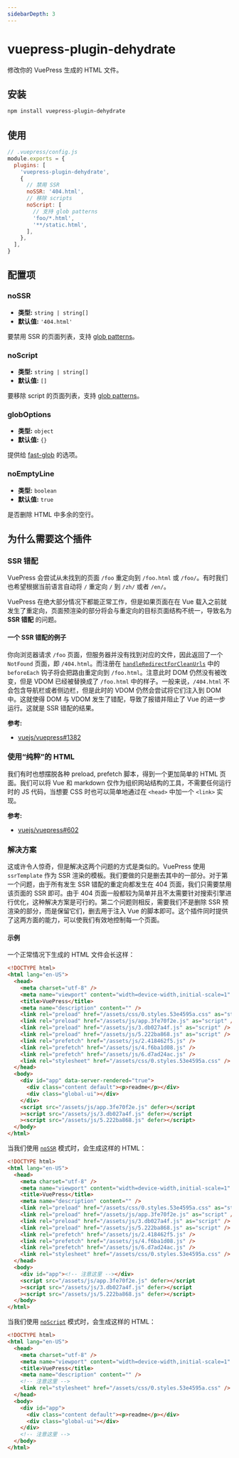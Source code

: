 ```yaml
---
sidebarDepth: 3
---
```


# vuepress-plugin-dehydrate <GitHubLink repo="vuepress/vuepress-community"/>

修改你的 VuePress 生成的 HTML 文件。

## 安装

```sh
npm install vuepress-plugin-dehydrate
```

## 使用

```js
// .vuepress/config.js
module.exports = {
  plugins: [
    'vuepress-plugin-dehydrate',
    {
      // 禁用 SSR
      noSSR: '404.html',
      // 移除 scripts
      noScript: [
        // 支持 glob patterns
        'foo/*.html',
        '**/static.html',
      ],
    },
  ],
}
```

## 配置项

### noSSR

- **类型:** `string | string[]`
- **默认值:** `'404.html'`

要禁用 SSR 的页面列表，支持 [glob patterns](https://github.com/isaacs/minimatch#usage)。

### noScript

- **类型:** `string | string[]`
- **默认值:** `[]`

要移除 script 的页面列表，支持 [glob patterns](https://github.com/isaacs/minimatch#usage)。

### globOptions

- **类型:** `object`
- **默认值:** `{}`

提供给 [fast-glob](https://github.com/mrmlnc/fast-glob#options-1) 的选项。

### noEmptyLine

- **类型:** `boolean`
- **默认值:** `true`

是否删除 HTML 中多余的空行。

## 为什么需要这个插件

### SSR 错配

VuePress 会尝试从未找到的页面 `/foo` 重定向到 `/foo.html` 或 `/foo/`。有时我们也希望根据当前语言自动将 `/` 重定向 `/` 到 `/zh/` 或者 `/en/`。

VuePress 在绝大部分情况下都能正常工作，但是如果页面在在 Vue 载入之前就发生了重定向，页面预渲染的部分将会与重定向的目标页面结构不统一，导致名为 **SSR 错配** 的问题。

#### 一个 SSR 错配的例子

你向浏览器请求 `/foo` 页面，但服务器并没有找到对应的文件，因此返回了一个 `NotFound` 页面，即 `/404.html`。而注册在 [`handleRedirectForCleanUrls`](https://github.com/vuejs/vuepress/blob/master/packages/%40vuepress/core/lib/client/redirect.js#L23-L50) 中的 `beforeEach` 钩子将会把路由重定向到 `/foo.html`。注意此时 DOM 仍然没有被改变，但是 VDOM 已经被替换成了 `/foo.html` 中的样子。一般来说，`/404.html` 不会包含导航栏或者侧边栏，但是此时的 VDOM 仍然会尝试将它们注入到 DOM 中。这就使得 DOM 与 VDOM 发生了错配，导致了报错并阻止了 Vue 的进一步运行。这就是 SSR 错配的结果。

**参考:**

- [vuejs/vuepress#1382](https://github.com/vuejs/vuepress/issues/1382)

### 使用“纯粹”的 HTML

我们有时也想摆脱各种 preload, prefetch 脚本，得到一个更加简单的 HTML 页面。我们可以将 Vue 和 markdown 仅作为组织网站结构的工具，不需要任何运行时的 JS 代码，当想要 CSS 时也可以简单地通过在 `<head>` 中加一个 `<link>` 实现。

**参考:**

- [vuejs/vuepress#602](https://github.com/vuejs/vuepress/issues/602)

### 解决方案

这或许令人惊奇，但是解决这两个问题的方式是类似的。VuePress 使用 `ssrTemplate` 作为 SSR 渲染的模板。我们要做的只是删去其中的一部分。对于第一个问题，由于所有发生 SSR 错配的重定向都发生在 404 页面，我们只需要禁用该页面的 SSR 即可。由于 404 页面一般都较为简单并且不太需要针对搜索引擎进行优化，这种解决方案是可行的。第二个问题则相反，需要我们不是删除 SSR 预渲染的部分，而是保留它们，删去用于注入 Vue 的脚本即可。这个插件同时提供了这两方面的能力，可以使我们有效地控制每一个页面。

#### 示例

一个正常情况下生成的 HTML 文件会长这样：

```html
<!DOCTYPE html>
<html lang="en-US">
  <head>
    <meta charset="utf-8" />
    <meta name="viewport" content="width=device-width,initial-scale=1" />
    <title>VuePress</title>
    <meta name="description" content="" />
    <link rel="preload" href="/assets/css/0.styles.53e4595a.css" as="style" />
    <link rel="preload" href="/assets/js/app.3fe70f2e.js" as="script" />
    <link rel="preload" href="/assets/js/3.db027a4f.js" as="script" />
    <link rel="preload" href="/assets/js/5.222ba868.js" as="script" />
    <link rel="prefetch" href="/assets/js/2.418462f5.js" />
    <link rel="prefetch" href="/assets/js/4.f6ba1d08.js" />
    <link rel="prefetch" href="/assets/js/6.d7ad24ac.js" />
    <link rel="stylesheet" href="/assets/css/0.styles.53e4595a.css" />
  </head>
  <body>
    <div id="app" data-server-rendered="true">
      <div class="content default"><p>readme</p></div>
      <div class="global-ui"></div>
    </div>
    <script src="/assets/js/app.3fe70f2e.js" defer></script
    ><script src="/assets/js/3.db027a4f.js" defer></script
    ><script src="/assets/js/5.222ba868.js" defer></script>
  </body>
</html>
```

当我们使用 [`noSSR`](./config.md#nossr) 模式时，会生成这样的 HTML：

```html
<!DOCTYPE html>
<html lang="en-US">
  <head>
    <meta charset="utf-8" />
    <meta name="viewport" content="width=device-width,initial-scale=1" />
    <title>VuePress</title>
    <meta name="description" content="" />
    <link rel="preload" href="/assets/css/0.styles.53e4595a.css" as="style" />
    <link rel="preload" href="/assets/js/app.3fe70f2e.js" as="script" />
    <link rel="preload" href="/assets/js/3.db027a4f.js" as="script" />
    <link rel="preload" href="/assets/js/5.222ba868.js" as="script" />
    <link rel="prefetch" href="/assets/js/2.418462f5.js" />
    <link rel="prefetch" href="/assets/js/4.f6ba1d08.js" />
    <link rel="prefetch" href="/assets/js/6.d7ad24ac.js" />
    <link rel="stylesheet" href="/assets/css/0.styles.53e4595a.css" />
  </head>
  <body>
    <div id="app"><!-- 注意这里 --></div>
    <script src="/assets/js/app.3fe70f2e.js" defer></script
    ><script src="/assets/js/3.db027a4f.js" defer></script
    ><script src="/assets/js/5.222ba868.js" defer></script>
  </body>
</html>
```

当我们使用 [`noScript`](./config.md#noscript) 模式时，会生成这样的 HTML：

```html
<!DOCTYPE html>
<html lang="en-US">
  <head>
    <meta charset="utf-8" />
    <meta name="viewport" content="width=device-width,initial-scale=1" />
    <title>VuePress</title>
    <meta name="description" content="" />
    <!-- 注意这里 -->
    <link rel="stylesheet" href="/assets/css/0.styles.53e4595a.css" />
  </head>
  <body>
    <div id="app">
      <div class="content default"><p>readme</p></div>
      <div class="global-ui"></div>
    </div>
    <!-- 注意这里 -->
  </body>
</html>
```
